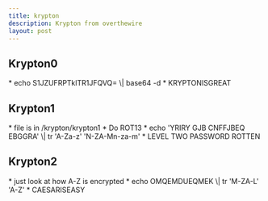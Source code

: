 ```yaml
---
title: krypton
description: Krypton from overthewire
layout: post
---
```


<h2> Krypton0 </h2>
* echo S1JZUFRPTklTR1JFQVQ= \| base64 -d
* KRYPTONISGREAT

<h2> Krypton1 </h2>
* file is in /krypton/krypton1
* Do ROT13
* echo 'YRIRY GJB CNFFJBEQ EBGGRA' \| tr 'A-Za-z' 'N-ZA-Mn-za-m'
* LEVEL TWO PASSWORD ROTTEN

<h2> Krypton2 </h2>
* just look at how A-Z is encrypted
* echo OMQEMDUEQMEK \| tr 'M-ZA-L' 'A-Z'
* CAESARISEASY

